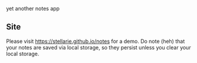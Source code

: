 yet another notes app

## Site
Please visit https://stellarie.github.io/notes for a demo. Do note (heh) that your notes are saved via local storage, so they persist unless you clear your local storage.
